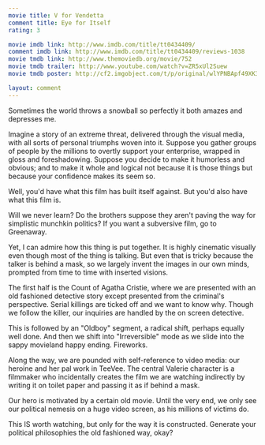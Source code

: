 ```yaml
---
movie title: V for Vendetta
comment title: Eye for Itself
rating: 3

movie imdb link: http://www.imdb.com/title/tt0434409/
comment imdb link: http://www.imdb.com/title/tt0434409/reviews-1038
movie tmdb link: http://www.themoviedb.org/movie/752
movie tmdb trailer: http://www.youtube.com/watch?v=ZR5xUl2Suew
movie tmdb poster: http://cf2.imgobject.com/t/p/original/wlYPNBApf49XK30M0ML8YfnNHen.jpg

layout: comment
---
```


Sometimes the world throws a snowball so perfectly it both amazes and depresses me.

Imagine a story of an extreme threat, delivered through the visual media, with all sorts of personal triumphs woven into it. Suppose you gather groups of people by the millions to overtly support your enterprise, wrapped in gloss and foreshadowing. Suppose you decide to make it humorless and obvious; and to make it whole and logical not because it is those things but because your confidence makes its seem so.

Well, you'd have what this film has built itself against. But you'd also have what this film is.

Will we never learn? Do the brothers suppose they aren't paving the way for simplistic munchkin politics? If you want a subversive film, go to Greenaway.

Yet, I can admire how this thing is put together. It is highly cinematic visually even though most of the thing is talking. But even that is tricky because the talker is behind a mask, so we largely invent the images in our own minds, prompted from time to time with inserted visions.

The first half is the Count of Agatha Cristie, where we are presented with an old fashioned detective story except presented from the criminal's perspective. Serial killings are ticked off and we want to know why. Though we follow the killer, our inquiries are handled by the on screen detective.

This is followed by an "Oldboy" segment, a radical shift, perhaps equally well done. And then we shift into "Irreversible" mode as we slide into the sappy movieland happy ending. Fireworks.

Along the way, we are pounded with self-reference to video media: our heroine and her pal work in TeeVee. The central Valerie character is a filmmaker who incidentally creates the film we are watching indirectly by writing it on toilet paper and passing it as if behind a mask.

Our hero is motivated by a certain old movie. Until the very end, we only see our political nemesis on a huge video screen, as his millions of victims do.

This IS worth watching, but only for the way it is constructed. Generate your political philosophies the old fashioned way, okay?